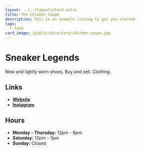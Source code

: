 ```yaml
---
layout: ../../layouts/Card.astro
title: The Chicken Coupe
description: This is an example listing to get you started.
tags:
  - food
card_image: /public/directory/chicken-coupe.jpg
---
```


# Sneaker Legends 

New and lightly worn shoes. Buy and sell. Clothing.

## Links

- **[Website](https://sneakerlegends.com)**
- **[Instagram](https://www.instagram.com/sneakerlegendsdearborn)**

## Hours

- **Monday - Thursday:** 12pm - 6pm
- **Saturday:** 12pm - 7pm
- **Sunday:** Closed